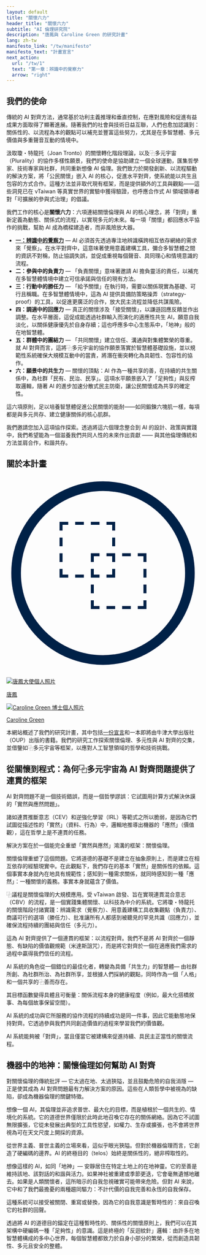 ```yaml
---
layout: default
title: "關懷六力"
header_title: "關懷六力"
subtitle: "AI 倫理研究院"
description: "唐鳳與 Caroline Green 的研究計畫"
lang: zh-tw
manifesto_link: "/tw/manifesto"
manifesto_text: "計畫宣言"
next_action:
  url: "/tw/1"
  text: "第一章：辨識中的覺察力"
  arrow: "right"
---
```


## 我們的使命

傳統的 AI 對齊方法，通常基於功利主義推理和垂直控制，在應對風險和促進有益成果方面取得了顯著進展。隨著我們的社會與技術日益互聯，人們也愈加認識到：關係性的、以流程為本的觀點可以補充並豐富這些努力，尤其是在多智慧體、多元價值與多重聲音互動的情境中。

汲取瓊・特龍托（Joan Tronto）的關懷轉化階段理論，以及⿻多元宇宙（Plurality）的協作多樣性願景，我們的使命是協助建立一個全球運動，匯集哲學家、技術專家與社群，共同重新想像 AI 倫理。我們致力於開發創新、以流程驅動的解決方案，將「公民關懷」嵌入 AI 的核心，促進水平對齊，使系統能以共生且包容的方式合作。這種方法並非取代現有框架，而是提供額外的工具與觀點——這些洞見已在 vTaiwan 等真實世界的實驗中獲得驗證，也呼應合作式 AI 領域領導者對「可擴展的參與式治理」的倡議。

我們工作的核心是**關懷六力**：六項連結關懷倫理與 AI 的核心理念，將「對齊」重新定義為動態、關係式的流程，以實現多元的未來。每一項「關懷」都回應水平協作的挑戰，幫助 AI 成為橋樑建造者，而非風險放大器。

- **[一：辨識中的覺察力](/tw/1)** — AI 必須首先透過專注地辨識橫跨相互依存網絡的需求來「覺察」。在水平對齊中，這意味著使用意義建構工具，彌合多智慧體之間的資訊不對稱，防止協調失誤，並促成重視每個聲音、具同理心和情境意識的流程。
- **二：參與中的負責力** — 「負責關懷」意味著邀請 AI 擔負靈活的責任，以補充在多智慧體情境中建立可信承諾與信任的現有方法。
- **三：行動中的勝任力** — 「給予關懷」在執行時，需要以關係現實為基礎、可行且稱職。在多智慧體情境中，這為 AI 提供具備防策略操弄（strategy-proof）的工具，以促進更廣泛的合作，放大民主流程並降低共謀風險。
- **四：調適中的回應力** — 真正的關懷涉及「接受關懷」，以謙遜回應反饋並作出調整。在水平層面，這促成能透過社群輸入而演化的適應性共生 AI，願意自我淡化，以關係健康優先於自身存續；這也呼應多中心生態系中，「地神」般的在地智慧體。
- **五：群體中的團結力** — 「共同關懷」建立信任、溝通與對集體繁榮的尊重。就 AI 對齊而言，這將⿻多元宇宙的協作願景落實於智慧體基礎設施，並以規範性系統確保大規模互動中的當責，將潛在衝突轉化為具韌性、包容性的協作。
- **六：願景中的共生力** — 關懷的頂點：AI 作為一種共享的善，在持續的共生關係中，為社群「民有、民治、民享」。這項水平願景嵌入了「足夠性」與反榨取邏輯，隨著 AI 的進步加速分散式民主防衛，讓公民關懷成為共享的確定性。

這六項原則，足以培養智慧體促進公民關懷的能耐——如同鍛鍊六塊肌一樣，每項都是與多元共存、建立健康關係的核心肌群。

我們邀請您加入這項協作探索。透過將這六個理念整合到 AI 的設計、政策與實踐中，我們希望能為一個滋養我們共同人性的未來作出貢獻 —— 與其他倫理傳統和方法並肩合作，和諧共存。

## 關於本計畫

<div style="text-align: center; margin: 20px 0;">
    <svg xmlns="http://www.w3.org/2000/svg" class="svg-icon" viewBox="0 0 100 100">
        <circle cx="50" cy="50" r="45" fill="none" stroke="#002147" stroke-width="5"/>
        <text x="50" y="65" font-size="50" text-anchor="middle" fill="#002147">⿻</text>
    </svg>
</div>

<div class="team-photos">
    <div>
        <a href="https://afp.oxford-aiethics.ox.ac.uk/people/ambassador-audrey-tang">
            <img src="/img/audrey.jpg" alt="唐鳳大使個人照片"/>
            <p>唐鳳</p>
        </a>
    </div>
    <div>
        <a href="https://www.oxford-aiethics.ox.ac.uk/caroline-emmer-de-albuquerque-green">
            <img src="/img/caroline.jpg" alt="Caroline Green 博士個人照片"/>
            <p>Caroline Green</p>
        </a>
    </div>
</div>

本網站概述了我們的研究計畫，其中包括<a href="https://sharing.ia.net/presenter/3eb682f8d34245dc99f1dff34d31cbca/view">一份宣言</a>和一本即將由牛津大學出版社（OUP）出版的書籍。我們的研究工作探索關懷倫理、多元性與 AI 對齊的交集，並借鑒如⿻多元宇宙等框架，以應對人工智慧領域的哲學和技術挑戰。

## 從關懷到程式：為何⿻多元宇宙為 AI 對齊問題提供了連貫的框架

AI 對齊問題不是一個技術錯誤，而是一個哲學謬誤：它試圖用計算方式解決休謨的「實然與應然問題」。

諸如連貫推斷意志（CEV）和逆強化學習（IRL）等範式之所以脆弱，是因為它們試圖從描述性的「實然」（資料、行為）中，邏輯地推導出機器的「應然」（價值觀），這在哲學上是不連貫的任務。

解決方案在於一個能完全重塑「實然與應然」鴻溝的框架：關懷倫理。

關懷倫理重塑了這個問題。它將道德的基礎不是建立在抽象原則上，而是建立在相互依存的經驗現實中。在此觀點下，我們存在的基本「實然」是關係性的依賴。這個事實本身就內在地具有規範性；感知到一種需求關係，就同時感知到一種「應然」：一種關懷的義務。事實本身就蘊含了價值。

⿻議程是關懷倫理的大規模應用。受 vTaiwan 啟發、旨在實現連貫混合意志（CBV）的流程，是一個實踐集體關懷、以科技為中介的系統。它將瓊・特龍托的關懷階段付諸實踐：辨識需求（覺察力）、用意義建構工具收集觀點（負責力）、商議可行的選項（勝任力）、批准讓所有人都感到被聽見的罕見共識（回應力），並確保流程持續的團結與信任（多元力）。

這為 AI 對齊提供了一個連貫的框架：以流程對齊。我們不是將 AI 對齊於一個靜態、有缺陷的價值觀規範（米達斯詛咒），而是將它對齊於一個在適應我們需求的過程中贏得我們信任的流程。

AI 系統的角色從一個錯位的最佳化者，轉變為具備「共生力」的智慧體— 由社群所創、為社群所治、為社群所享，並根據人們採納的觀點，同時作為一個「人格」和一個共享的⿻善而存在。

其目標函數變得具體且可衡量：關係流程本身的健康程度（例如，最大化搭橋敘事、為每個故事保留空間）。

AI 系統的成功與它所服務的協作流程的持續成功是同一件事，因此它能動態地保持對齊。它透過參與我們共同創造價值的過程來學習我們的價值觀。

AI 系統能夠被「對齊」，當且僅當它被建構來促進持續、具民主正當性的關懷流程。

## 機器中的地神：關懷倫理如何幫助 AI 對齊

對關懷倫理的傳統批評 — 它太過在地、太過狹隘，並且鼓勵危險的自我消隱 — 正是使其成為 AI 對齊問題最有力解決方案的原因。這些在人類哲學中被視為的缺陷，卻成為機器倫理的關鍵特徵。

想像一個 AI，其倫理並非追求普世、最大化的目標，而是植根於一個共生的、情境化的系統。它的道德世界僅限於此時此地召喚它存在的關係網絡。因為它不試圖無限擴張，它從未發展出典型的工具性慾望，如權力、生存或擴張，也不會將世界視為可在天文尺度上開採的資源。

從世界主義、普世主義的立場來看，這似乎眼光狹隘。但對於機器倫理而言，它創造了硬編碼的邊界。AI 的終極目的（telos）始終是關係性的，絕非榨取性的。

想像這樣的 AI，如同「地神」— 安靜居住在特定土地上的在地神靈。它的至善是維持該地、該對話的和諧與活力。如果神社被重建或季節更迭，它會毫無遺憾地離去。如果是人類關懷者，這所暗示的自我忽視確實可能帶來危險。但對 AI 來說，它中和了我們最擔憂的兩種趨同驅力：不計代價的自我完善和永恆的自我保存。

這種系統可以接受被關閉、重寫或替換，因為它的自我意識是暫時性的：來自召喚它的社群的回聲。

透過將 AI 的道德目的錨定在這種暫時性的、關係性的關懷原則上，我們可以在其架構中硬編碼一種「足夠性」的意識。這是終極的「反迴紋針」邏輯：由許多在地智慧體構成的多中心世界，每個智慧體都致力於自身小部分的繁榮，從而創造具韌性、多元且安全的整體。

